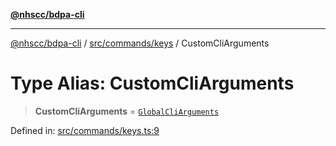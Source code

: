[**@nhscc/bdpa-cli**](../../../../README.md)

***

[@nhscc/bdpa-cli](../../../../README.md) / [src/commands/keys](../README.md) / CustomCliArguments

# Type Alias: CustomCliArguments

> **CustomCliArguments** = [`GlobalCliArguments`](../../../configure/type-aliases/GlobalCliArguments.md)

Defined in: [src/commands/keys.ts:9](https://github.com/nhscc/bdpa-cli/blob/c8a325cdd3d6bbbd34604fbd2249eb233fe4776a/src/commands/keys.ts#L9)
